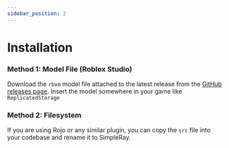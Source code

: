 ```yaml
---
sidebar_position: 2
---
```


# Installation

### Method 1: Model File (Roblox Studio)

Download the `rbxm` model file attached to the latest release from the [GitHub releases page](https://github.com/SyntaxRbx/SimpleRay/releases).
Insert the model somewhere in your game like `ReplicatedStorage`

### Method 2: Filesystem

If you are using Rojo or any similar plugin, you can copy the `src` file into your codebase and rename it to SimpleRay.